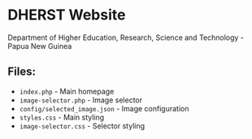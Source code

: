 # DHERST Website

Department of Higher Education, Research, Science and Technology - Papua New Guinea

## Files:
- `index.php` - Main homepage
- `image-selector.php` - Image selector
- `config/selected_image.json` - Image configuration
- `styles.css` - Main styling
- `image-selector.css` - Selector styling

